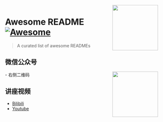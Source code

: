 <img src="https://redwoodedu.github.io/assets/logo.jpeg" align="right" width="150" height="150"/>

# Awesome README [![Awesome](https://cdn.rawgit.com/sindresorhus/awesome/d7305f38d29fed78fa85652e3a63e154dd8e8829/media/badge.svg)](https://github.com/sindresorhus/awesome#readme)
> A curated list of awesome READMEs

## 微信公众号
<img src="https://redwoodedu.github.io/assets/qr_wechat_public_account.jpg" align="right" width="150" height="150"/>
- 右侧二维码

## 讲座视频
- [Bilibili](https://space.bilibili.com/235756546)
- [Youtube](https://www.youtube.com/channel/UCMmbp2q018OoDXRWZNvTxtQ)
